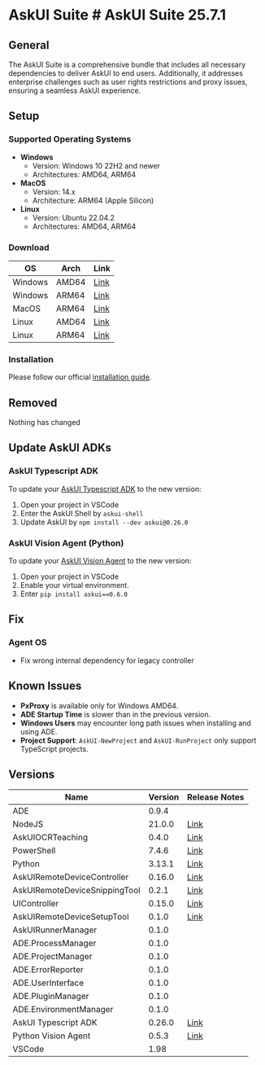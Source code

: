 # AskUI Suite # AskUI Suite 25.7.1

## General

The AskUI Suite is a comprehensive bundle that includes all necessary dependencies to deliver AskUI to end users. Additionally, it addresses enterprise challenges such as user rights restrictions and proxy issues, ensuring a seamless AskUI experience.

## Setup

### Supported Operating Systems

- **Windows**
  - Version: Windows 10 22H2 and newer
  - Architectures: AMD64, ARM64
- **MacOS**
  - Version: 14.x
  - Architecture: ARM64 (Apple Silicon)
- **Linux**
  - Version: Ubuntu 22.04.2
  - Architectures: AMD64, ARM64

### Download

| OS | Arch | Link|
| --- | ----| ---|
| Windows | AMD64 | [Link](https://files.askui.com/releases/Installer/25.7.1/AskUI-Suite-25.7.1-User-Installer-Win-AMD64-Web.exe)
| Windows | ARM64 | [Link](https://files.askui.com/releases/Installer/25.7.1/AskUI-Suite-25.7.1-User-Installer-Win-ARM64-Web.exe)
| MacOS | ARM64 | [Link](https://files.askui.com/releases/Installer/25.7.1/AskUI-Suite-25.7.1-User-Installer-MacOS-ARM64-Web.run)
| Linux | AMD64 | [Link](https://files.askui.com/releases/Installer/25.7.1/AskUI-Suite-25.7.1-User-Installer-Linux-AMD64-Web.run)
| Linux | ARM64 | [Link](https://files.askui.com/releases/Installer/25.7.1/AskUI-Suite-25.7.1-User-Installer-Linux-ARM64-Web.run)

### Installation

Please follow our official [installation guide](https://docs.askui.com/introduction/02-getting-started/02-installation-guide).



## Removed

Nothing has changed

## Update AskUI ADKs

### AskUI Typescript ADK

To update your [AskUI Typescript ADK](https://github.com/askui/askui) to the new version:

1. Open your project in VSCode
2. Enter the AskUI Shell by `askui-shell`
3. Update AskUI by `npm install --dev askui@0.26.0`

### AskUI Vision Agent (Python)

To update your [AskUI Vision Agent](https://github.com/askui/vision-agent) to the new version:

1. Open your project in VSCode
2. Enable your virtual environment.
3. Enter `pip install askui==0.6.0`

## Fix

### Agent OS
- Fix wrong internal dependency for legacy controller

## Known Issues

- **PxProxy** is available only for Windows AMD64.
- **ADE Startup Time** is slower than in the previous version.
- **Windows Users** may encounter long path issues when installing and using ADE.
- **Project Support**: `AskUI-NewProject` and `AskUI-RunProject` only support TypeScript projects.

## **Versions**

| Name                                                   | Version |                  Release Notes                                                                |
|------------------------------------------|---------|------------------------------------------------------------------------|
| ADE                                                      | 0.9.4   |                                                                                                        |
| NodeJS                                                | 21.0.0  |  [Link](https://github.com/nodejs/node/releases/tag/v21.0.0)   |
| AskUIOCRTeaching                              | 0.4.0   | [Link](https://github.com/askui/ml-ocr-text-recognition-desktop-frontend/releases/tag/v0.4.0)                                                                                            |
| PowerShell                                           | 7.4.6   | [Link](https://github.com/PowerShell/PowerShell/releases/tag/v7.4.6) |
| Python                                                 | 3.13.1  | [Link](https://www.python.org/downloads/release/python-3131/) |
| AskUIRemoteDeviceController            | 0.16.0  | [Link](https://github.com/askui/askui-ui-controller/releases/tag/25.4.1) |
| AskUIRemoteDeviceSnippingTool       | 0.2.1   | [Link](https://github.com/askui/askui-ui-controller/releases/tag/25.4.1) |
| UIController                                         | 0.15.0  | [Link](https://github.com/askui/askui-ui-controller/releases/tag/25.4.1) |
| AskUIRemoteDeviceSetupTool          | 0.1.0  | [Link](https://github.com/askui/askui-ui-controller/releases/tag/25.4.1) |
| AskUIRunnerManager                         | 0.1.0   |                                                                                                        |
| ADE.ProcessManager                          | 0.1.0   |                                                                                                        |
| ADE.ProjectManager                           | 0.1.0   |                                                                                                        |
| ADE.ErrorReporter                               | 0.1.0   |                                                                                                        |
| ADE.UserInterface                               | 0.1.0   |                                                                                                        |
| ADE.PluginManager                            | 0.1.0   |                                                                                                        |
| ADE.EnvironmentManager                  | 0.1.0   |                                                                                                        |
| AskUI Typescript ADK                  | 0.26.0 | [Link](https://github.com/askui/askui/releases/tag/v0.26.0)                                                                                                         |
| Python Vision Agent                  |  0.5.3   | [Link](https://github.com/askui/vision-agent/releases/tag/v0.5.3)                                                                                                     |
| VSCode                    | 1.98   |  |

